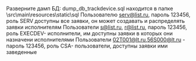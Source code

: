 Разверните дамп БД: dump_db_trackdevice.sql находится в папке \src\main\resources\static\sql
Пользователю serv@list.ru, пароль 123456, роль SERV доступны все заявки, 
он может создавать и распределять заявки исполнителям
Пользователи s@list.ru, r@list.ru, пароль 123456, роль EXECDEV- исполнители, им доступны заявки в которых 
они назначени исполнителями
Пользователи 02T001@lt.ru,56S000@lt.ru - пароль 123456, роль CSA- пользователи, доступны заявки ими заведенные
